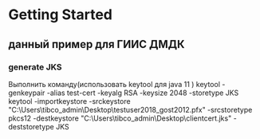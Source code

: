# Getting Started
## данный пример для ГИИС ДМДК


### generate JKS
Выполнить команду(использовать keytool для java 11 )
keytool -genkeypair -alias test-cert -keyalg RSA -keysize 2048 -storetype JKS 
keytool -importkeystore -srckeystore "C:\Users\tibco_admin\Desktop\testuser2018_gost2012.pfx" -srcstoretype pkcs12 -destkeystore "C:\Users\tibco_admin\Desktop\clientcert.jks" -deststoretype JKS




